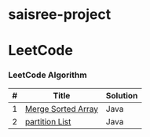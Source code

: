 # saisree-project

# LeetCode

### LeetCode Algorithm

| #   | Title   | Solution                         |
|-------------|-------------|-----------------------------------|
| 1 | [Merge Sorted Array](https://leetcode.com/problems/merge-sorted-array/solutions/5298898/efficiently-merging-two-sorted-arrays-in-java/) | Java |
| 2| [partition List ](https://leetcode.com/problems/partition-list/solutions/5299141/partitioning-linked-list-by-value-x/)  | Java |











